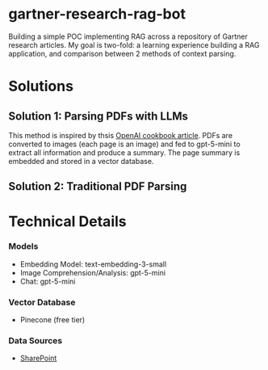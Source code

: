 # gartner-research-rag-bot
Building a simple POC implementing RAG across a repository of Gartner research articles. My goal is two-fold: a learning experience building a RAG application, and comparison between 2 methods of context parsing.

# Solutions
## Solution 1: Parsing PDFs with LLMs
This method is inspired by thsis [OpenAI cookbook article](https://cookbook.openai.com/examples/parse_pdf_docs_for_rag). PDFs are converted to images (each page is an image) and fed to gpt-5-mini to extract all information and produce a summary. The page summary is embedded and stored in a vector database.

## Solution 2: Traditional PDF Parsing





# Technical Details
### Models
* Embedding Model: text-embedding-3-small
* Image Comprehension/Analysis: gpt-5-mini
* Chat: gpt-5-mini

### Vector Database
* Pinecone (free tier)

### Data Sources
* [SharePoint](https://wwt.sharepoint.com/:f:/r/sites/SolutionServices/Templates%20Repository/Gartner%20Repository/2025%20Gartner%20Repository?csf=1&web=1&e=eL9roQ)



